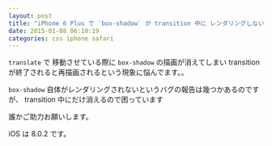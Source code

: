 ```yaml
---
layout: post
title: "iPhone 6 Plus で `box-shadow` が transition 中に レンダリングしない"
date: 2015-01-08 06:10:19
categories: css iphone safari
---
```

<p><code>translate</code> で 移動させている際に <code>box-shadow</code> の描画が消えてしまい
transition が終了されると再描画されるという現象に悩んでます。。</p>

<p><code>box-shadow</code> 自体がレンダリングされないというバグの報告は幾つかあるのですが、
transition 中にだけ消えるので困っています</p>

<p>誰かご助力お願いします。</p>

<p>iOS は 8.0.2 です。</p>
